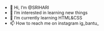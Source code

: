 - 👋 Hi, I’m @SRIHARI
- 👀 I’m interested in learning new things
- 🌱 I’m currently learning HTML&CSS
- 📫 How to reach me on instagram ig_bantu_

<!---
Srihari is a ✨ special ✨ repository because its `README.md` (this file) appears on your GitHub profile.
You can click the Preview link to take a look at your changes.
--->

